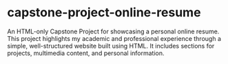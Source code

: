 # capstone-project-online-resume
An HTML-only Capstone Project for showcasing a personal online resume. This project highlights my academic and professional experience through a simple, well-structured website built using HTML. It includes sections for projects, multimedia content, and personal information.
